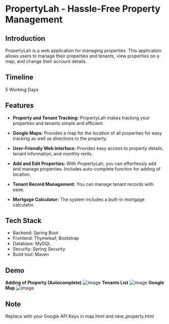 # PropertyLah - Hassle-Free Property Management

## Introduction

PropertyLah is a web application for managing properties. This application allows users to manage their properties and tenants, view properties on a map, and change their account details.

## Timeline
5 Working Days

## Features

- **Property and Tenant Tracking:** PropertyLah makes tracking your properties and tenants simple and efficient. 

- **Google Maps:** Provides a map for the location of all properties for easy tracking as well as directions to the property.

- **User-Friendly Web Interface:** Provides easy access to property details, tenant information, and monthly rents.

- **Add and Edit Properties:** With PropertyLah, you can effortlessly add and manage properties. Includes auto-complete function for adding of location.

- **Tenant Record Management:** You can manage tenant records with ease.

- **Mortgage Calculator:** The system includes a built-in mortgage calculator.

## Tech Stack
- Backend: Spring Boot
- Frontend: Thymeleaf, Bootstrap
- Database: MySQL
- Security: Spring Security
- Build tool: Maven

## Demo
**Adding of Property (Autocomplete)**
![image](https://github.com/Le-Jared/PropertyLah/assets/68887503/8757633a-8d7e-49e0-9000-f9d3d3c2368d)
**Tenants List**
![image](https://github.com/Le-Jared/PropertyLah/assets/68887503/a5b44efa-1ebf-47a4-a720-84e92b843dc8)
**Google Map**
![image](https://github.com/Le-Jared/PropertyLah/assets/68887503/8b926f83-1044-46c4-847b-c1d787c7408e)

## Note
Replace with your Google API Keys in map.html and new_property.html



